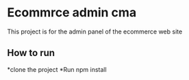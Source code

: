 # Ecommrce admin cma

This project is for the admin panel of the ecommerce web site

## How to run

*clone the project
*Run npm install
